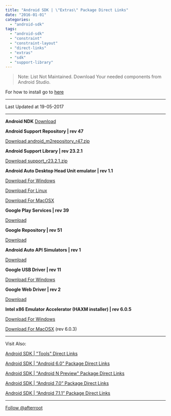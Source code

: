 ```yaml
---
title: "Android SDK | \"Extras\" Package Direct Links"
date: "2016-01-01"
categories: 
  - "android-sdk"
tags: 
  - "android-sdk"
  - "constraint"
  - "constraint-layout"
  - "direct-links"
  - "extras"
  - "sdk"
  - "support-library"
---
```


> Note: List Not Maintained. Download Your needed components from Android Studio.

For how to install go to [here](http://goo.gl/lAoMHa)

* * *

Last Updated at 19-05-2017

* * *

**Android NDK** [Download](https://developer.android.com/ndk/downloads/index.html)

**Android Support Repository | rev 47**

[Download android\_m2repository\_r47.zip](http://dl.google.com/android/repository/android_m2repository_r47.zip)

**Android Support Library | rev 23.2.1**

[Download support\_r23.2.1.zip](http://dl.google.com/android/repository/support_r23.2.1.zip)

**Android Auto Desktop Head Unit emulator | rev 1.1**

[Download For Windows](http://dl.google.com/android/repository/extras/auto/desktop-head-unit-windows_r01.1.zip)

[Download For Linux](http://dl.google.com/android/repository/extras/auto/desktop-head-unit-linux_r01.1.zip)

[Download For MacOSX](http://dl.google.com/android/repository/extras/auto/desktop-head-unit-macosx_r01.1.zip)

**Google Play Services | rev 39**

[Download](https://dl.google.com/android/repository/google_play_services_v9_rc41.zip)

**Google Repository | rev 51**

[Download](https://dl.google.com/android/repository/google_m2repository_gms_v9_3_rc10_wear_2_0_2_rc1.zip)

**Android Auto API Simulators | rev 1**

[Download](http://dl.google.com/android/repository/simulator_r01.zip)

**Google USB Driver | rev 11**

[Download For Windows](http://dl.google.com/android/repository/usb_driver_r11-windows.zip)

**Google Web Driver | rev 2**

[Download](http://dl.google.com/android/repository/webdriver_r02.zip)

**Intel x86 Emulator Accelerator (HAXM installer) | rev 6.0.5**

[Download For Windows](http://dl.google.com/android/repository/extras/intel/haxm-windows_r6_0_5.zip)

[Download For MacOSX](http://dl.google.com/android/repository/extras/intel/haxm-macosx_r6_0_3.zip) (rev 6.0.3)

* * *

Visit Also:

[Android SDK | "Tools" Direct Links](https://afterroot.wordpress.com/2016/01/01/android-sdk-tools-direct-links)

[Android SDK | "Android 6.0" Package Direct Links](https://afterroot.wordpress.com/2016/01/01/android-sdk-android-6-0-package-direct-links/)

[Android SDK | "Android N Preview" Package Direct Links](https://afterroot.wordpress.com/2016/03/16/android-sdk-android-n-package-direct-links/)

[Android SDK | “Android 7.0” Package Direct Links](https://afterroot.wordpress.com/2016/07/05/android-sdk-android-nougat-package-direct-links/)

[Android SDK | “Android 7.1.1” Package Direct Links](https://afterroot.wordpress.com/2016/10/29/android-sdk-api-25-package-direct-links/)

* * *

[Follow @afterroot](https://twitter.com/afterroot)
